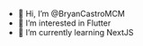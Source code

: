 - 👋 Hi, I’m @BryanCastroMCM
- 👀 I’m interested in Flutter
- 🌱 I’m currently learning NextJS
<!---
BryanCastroMCM/BryanCastroMCM is a ✨ special ✨ repository because its `README.md` (this file) appears on your GitHub profile.
You can click the Preview link to take a look at your changes.
--->
